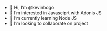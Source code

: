 - 👋 Hi, I’m @kevinbogo
- 👀 I’m interested in Javasciprt with Adonis JS
- 🌱 I’m currently learning Node JS
- 💞️ I’m looking to collaborate on project

